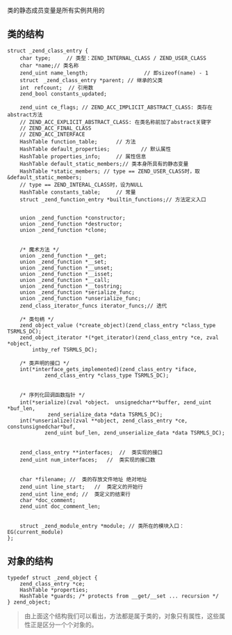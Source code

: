 类的静态成员变量是所有实例共用的


## 类的结构

	struct _zend_class_entry {
        char type;     // 类型：ZEND_INTERNAL_CLASS / ZEND_USER_CLASS
        char *name;// 类名称
        zend_uint name_length;                  // 即sizeof(name) - 1
        struct　_zend_class_entry *parent; // 继承的父类
        int　refcount;  // 引用数
        zend_bool constants_updated;

        zend_uint ce_flags; // ZEND_ACC_IMPLICIT_ABSTRACT_CLASS: 类存在abstract方法
        // ZEND_ACC_EXPLICIT_ABSTRACT_CLASS: 在类名称前加了abstract关键字
        // ZEND_ACC_FINAL_CLASS
        // ZEND_ACC_INTERFACE
        HashTable function_table;      // 方法
        HashTable default_properties;          // 默认属性
        HashTable properties_info;     // 属性信息
        HashTable default_static_members;// 类本身所具有的静态变量
        HashTable *static_members; // type == ZEND_USER_CLASS时，取&default_static_members;
        // type == ZEND_INTERAL_CLASS时，设为NULL
        HashTable constants_table;     // 常量
        struct _zend_function_entry *builtin_functions;// 方法定义入口


        union _zend_function *constructor;
        union _zend_function *destructor;
        union _zend_function *clone;


        /* 魔术方法 */
        union _zend_function *__get;
        union _zend_function *__set;
        union _zend_function *__unset;
        union _zend_function *__isset;
        union _zend_function *__call;
        union _zend_function *__tostring;
        union _zend_function *serialize_func;
        union _zend_function *unserialize_func;
        zend_class_iterator_funcs iterator_funcs;// 迭代

        /* 类句柄 */
        zend_object_value (*create_object)(zend_class_entry *class_type TSRMLS_DC);
        zend_object_iterator *(*get_iterator)(zend_class_entry *ce, zval *object,
            intby_ref TSRMLS_DC);

        /* 类声明的接口 */
        int(*interface_gets_implemented)(zend_class_entry *iface,
                zend_class_entry *class_type TSRMLS_DC);


        /* 序列化回调函数指针 */
        int(*serialize)(zval *object， unsignedchar**buffer, zend_uint *buf_len,
                 zend_serialize_data *data TSRMLS_DC);
        int(*unserialize)(zval **object, zend_class_entry *ce, constunsignedchar*buf,
                zend_uint buf_len, zend_unserialize_data *data TSRMLS_DC);


        zend_class_entry **interfaces;  //  类实现的接口
        zend_uint num_interfaces;   //  类实现的接口数


        char *filename; //  类的存放文件地址 绝对地址
        zend_uint line_start;   //  类定义的开始行
        zend_uint line_end; //  类定义的结束行
        char *doc_comment;
        zend_uint doc_comment_len;


        struct _zend_module_entry *module; // 类所在的模块入口：EG(current_module)
	};



## 对象的结构

	typedef struct _zend_object {
    	zend_class_entry *ce;
    	HashTable *properties;
    	HashTable *guards; /* protects from __get/__set ... recursion */
	} zend_object;
    
> 由上面这个结构我们可以看出，方法都是属于类的，对象只有属性，这些属性正是区分一个个对象的。